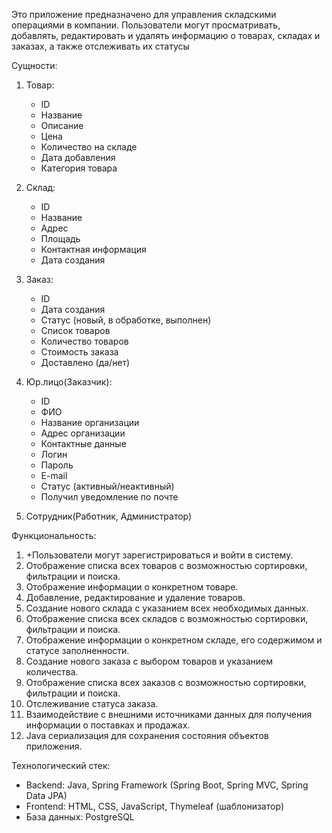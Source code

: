 Это приложение предназначено для управления складскими операциями в компании. Пользователи могут просматривать, добавлять, редактировать и удалять информацию о товарах, складах и заказах, а также отслеживать их статусы

Сущности:

1. Товар:
    - ID
    - Название
    - Описание
    - Цена
    - Количество на складе
    - Дата добавления
    - Категория товара

2. Склад:
    - ID
    - Название
    - Адрес
    - Площадь
    - Контактная информация
    - Дата создания

3. Заказ:
    - ID
    - Дата создания
    - Статус (новый, в обработке, выполнен)
    - Список товаров
    - Количество товаров
    - Стоимость заказа
    - Доставлено (да/нет)

4. Юр.лицо(Заказчик):
   - ID
   - ФИО
   - Название организации
   - Адрес организации
   - Контактные данные
   - Логин
   - Пароль
   - E-mail
   - Статус (активный/неактивный)
   - Получил уведомление по почте

5. Сотрудник(Работник, Администратор)

Функциональность:

1. +Пользователи могут зарегистрироваться и войти в систему.
2. Отображение списка всех товаров с возможностью сортировки, фильтрации и поиска.
3. Отображение информации о конкретном товаре.
4. Добавление, редактирование и удаление товаров.
5. Создание нового склада с указанием всех необходимых данных.
6. Отображение списка всех складов с возможностью сортировки, фильтрации и поиска.
7. Отображение информации о конкретном складе, его содержимом и статусе заполненности.
8. Создание нового заказа с выбором товаров и указанием количества.
9. Отображение списка всех заказов с возможностью сортировки, фильтрации и поиска.
10. Отслеживание статуса заказа.
11. Взаимодействие с внешними источниками данных для получения информации о поставках и продажах.
12. Java сериализация для сохранения состояния объектов приложения.

Технологический стек:

- Backend: Java, Spring Framework (Spring Boot, Spring MVC, Spring Data JPA)
- Frontend: HTML, CSS, JavaScript, Thymeleaf (шаблонизатор)
- База данных: PostgreSQL